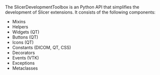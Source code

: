 The SlicerDevelopmentToolbox is an Python API that simplifies the development of Slicer extensions. It consists of the 
following components:

* Mixins
* Helpers
* Widgets (QT)
* Buttons (QT)
* Icons (QT)
* Constants (DICOM, QT, CSS)
* Decorators
* Events (VTK)
* Exceptions
* Metaclasses
